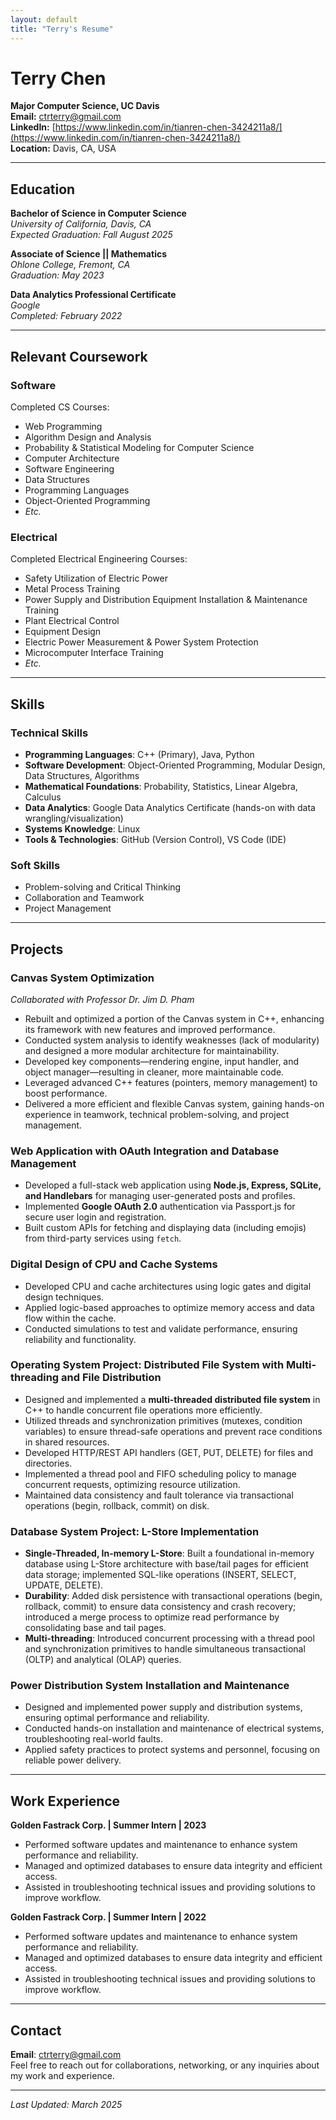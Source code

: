 ```yaml
---
layout: default
title: "Terry's Resume"
---
```


# Terry Chen
**Major Computer Science, UC Davis**  
**Email:** [ctrterry@gmail.com](mailto:ctrterry@gmail.com)  
**LinkedIn:** [https://www.linkedin.com/in/tianren-chen-3424211a8/](https://www.linkedin.com/in/tianren-chen-3424211a8/)  
**Location:** Davis, CA, USA

---

## Education

**Bachelor of Science in Computer Science**  
*University of California, Davis, CA*  
*Expected Graduation: Fall August 2025*

**Associate of Science || Mathematics**  
*Ohlone College, Fremont, CA*  
*Graduation: May 2023*

**Data Analytics Professional Certificate**  
*Google*  
*Completed: February 2022*


<!-- **College of Electrical Engineering**  
*Chongqing Electric Power College, Chongqing, China*  
*Graduation: June 2020* -->

---

## Relevant Coursework

### Software
Completed CS Courses:  
- Web Programming  
- Algorithm Design and Analysis  
- Probability & Statistical Modeling for Computer Science  
- Computer Architecture  
- Software Engineering  
- Data Structures  
- Programming Languages  
- Object-Oriented Programming  
- *Etc.*  

### Electrical
Completed Electrical Engineering Courses:  
- Safety Utilization of Electric Power  
- Metal Process Training  
- Power Supply and Distribution Equipment Installation & Maintenance Training  
- Plant Electrical Control  
- Equipment Design  
- Electric Power Measurement & Power System Protection  
- Microcomputer Interface Training  
- *Etc.*  

---

## Skills

### Technical Skills
- **Programming Languages**: C++ (Primary), Java, Python  
- **Software Development**: Object-Oriented Programming, Modular Design, Data Structures, Algorithms  
- **Mathematical Foundations**: Probability, Statistics, Linear Algebra, Calculus  
- **Data Analytics**: Google Data Analytics Certificate (hands-on with data wrangling/visualization)  
- **Systems Knowledge**: Linux  
- **Tools & Technologies**: GitHub (Version Control), VS Code (IDE)

### Soft Skills
- Problem-solving and Critical Thinking  
- Collaboration and Teamwork  
- Project Management

---

## Projects

### Canvas System Optimization
*Collaborated with Professor Dr. Jim D. Pham*  
- Rebuilt and optimized a portion of the Canvas system in C++, enhancing its framework with new features and improved performance.  
- Conducted system analysis to identify weaknesses (lack of modularity) and designed a more modular architecture for maintainability.  
- Developed key components—rendering engine, input handler, and object manager—resulting in cleaner, more maintainable code.  
- Leveraged advanced C++ features (pointers, memory management) to boost performance.  
- Delivered a more efficient and flexible Canvas system, gaining hands-on experience in teamwork, technical problem-solving, and project management.

### Web Application with OAuth Integration and Database Management
- Developed a full-stack web application using **Node.js, Express, SQLite, and Handlebars** for managing user-generated posts and profiles.  
- Implemented **Google OAuth 2.0** authentication via Passport.js for secure user login and registration.  
- Built custom APIs for fetching and displaying data (including emojis) from third-party services using `fetch`.

### Digital Design of CPU and Cache Systems
- Developed CPU and cache architectures using logic gates and digital design techniques.  
- Applied logic-based approaches to optimize memory access and data flow within the cache.  
- Conducted simulations to test and validate performance, ensuring reliability and functionality.

### Operating System Project: Distributed File System with Multi-threading and File Distribution
- Designed and implemented a **multi-threaded distributed file system** in C++ to handle concurrent file operations more efficiently.  
- Utilized threads and synchronization primitives (mutexes, condition variables) to ensure thread-safe operations and prevent race conditions in shared resources.  
- Developed HTTP/REST API handlers (GET, PUT, DELETE) for files and directories.  
- Implemented a thread pool and FIFO scheduling policy to manage concurrent requests, optimizing resource utilization.  
- Maintained data consistency and fault tolerance via transactional operations (begin, rollback, commit) on disk.

### Database System Project: L-Store Implementation
- **Single-Threaded, In-memory L-Store**: Built a foundational in-memory database using L-Store architecture with base/tail pages for efficient data storage; implemented SQL-like operations (INSERT, SELECT, UPDATE, DELETE).  
- **Durability**: Added disk persistence with transactional operations (begin, rollback, commit) to ensure data consistency and crash recovery; introduced a merge process to optimize read performance by consolidating base and tail pages.  
- **Multi-threading**: Introduced concurrent processing with a thread pool and synchronization primitives to handle simultaneous transactional (OLTP) and analytical (OLAP) queries.

### Power Distribution System Installation and Maintenance
- Designed and implemented power supply and distribution systems, ensuring optimal performance and reliability.  
- Conducted hands-on installation and maintenance of electrical systems, troubleshooting real-world faults.  
- Applied safety practices to protect systems and personnel, focusing on reliable power delivery.

---

## Work Experience

**Golden Fastrack Corp. | Summer Intern | 2023**  
- Performed software updates and maintenance to enhance system performance and reliability.  
- Managed and optimized databases to ensure data integrity and efficient access.  
- Assisted in troubleshooting technical issues and providing solutions to improve workflow.

**Golden Fastrack Corp. | Summer Intern | 2022**  
- Performed software updates and maintenance to enhance system performance and reliability.  
- Managed and optimized databases to ensure data integrity and efficient access.  
- Assisted in troubleshooting technical issues and providing solutions to improve workflow.

---

## Contact

**Email**: [ctrterry@gmail.com](mailto:ctrterry@gmail.com)  
Feel free to reach out for collaborations, networking, or any inquiries about my work and experience.

---

*Last Updated: March 2025*

